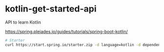 # kotlin-get-started-api
API to learn Kotlin

https://spring.pleiades.io/guides/tutorials/spring-boot-kotlin/

```bash
# Starter
curl https://start.spring.io/starter.zip -d language=kotlin -d dependencies=web,mustache,jpa,h2,devtools -d packageName=kotlin.get.started.api -d name=Blog -d type=maven-project -o blog.zip
```